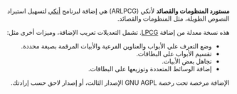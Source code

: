 <div dir="rtl">

**مستورد المنظومات والقصائد** لأنكي (ARLPCG) هي إضافة لبرنامج [أنكي][]
لتسهيل استيراد النصوص الطويلة، مثل المنظومات والقصائد.

هذه نسخة معدلة من إضافة [LPCG][]. تشمل التعديلات تعريب الإضافة،
وميزات أخرى مثل:
- وضع التعرف على الأبواب والعناوين الفرعية والأبيات المرقمة بصيغة محددة.
- تقسيم الأبواب على البطاقات.
- تجاهل بعض الأبيات.
- إضافة الوسائط المتعددة وتوزيعها على البطاقات.

الإضافة مرخصة تحت رخصة GNU AGPL الإصدار الثالث،
أو إصدار لاحق حسب إرادتك.

[أنكي]: https://apps.ankiweb.net
[LPCG]: https://ankiweb.net/shared/info/2084557901

</div>
